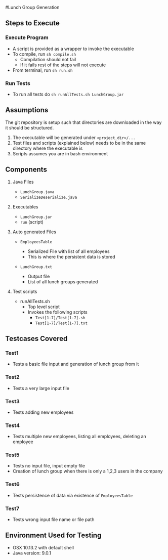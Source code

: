 #Lunch Group Generation

## Steps to Execute
### Execute Program
* A script is provided as a wrapper to invoke the executable
* To compile, run `sh compile.sh`
	- Compilation should not fail
	- If it fails rest of the steps will not execute
* From terminal, run `sh run.sh`

### Run Tests
* To run all tests do `sh runAllTests.sh LunchGroup.jar`


## Assumptions
The git repository is setup such that directories are downloaded in the way it should be structured.

1. The executable will be generated under `<project_dir>/...`
2. Test files and scripts (explained below) needs to be in the same directory where the executable is
3. Scripts assumes you are in bash environment

## Components
1. Java Files
	* `LunchGroup.java`
	* `SerializeDeserialize.java`

2. Executables
	* `LunchGroup.jar`
	* `run` (script)

3. Auto generated Files
	* `EmployeesTable`
		- Serialized File with list of all employees
		- This is where the persistent data is stored

	* `LunchGroup.txt`
		- Output file
		- List of all lunch groups generated

4. Test scripts
	* runAllTests.sh
		- Top level script
		- Invokes the following scripts
			* `Test[1-7]/Test[1-7].sh`
			* `Test[1-7]/Test[1-7].txt`

## Testcases Covered
### Test1
- Tests a basic file input and generation of lunch group from it

### Test2 
- Tests a very large input file

### Test3
- Tests adding new employees

### Test4
- Tests multiple new employees, listing all employees, deleting an employee

### Test5
- Tests no input file, input empty file
- Creation of lunch group when there is only a 1,2,3 users in the company

### Test6
- Tests persistence of data via existence of `EmployeesTable`

### Test7
- Tests wrong input file name or file path

## Environment Used for Testing
- OSX 10.13.2 with default shell
- Java version: 9.0.1